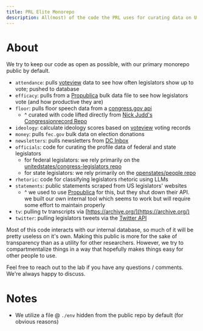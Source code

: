 ```yaml
---
title: PRL Elite Monorepo
description: All(most) of the code the PRL uses for curating data on U.S. elected officials
---
```


# About

We try to keep our code as open as possible, with our primary monorepo public by default.

- `attendance`: pulls [voteview](https://voteview.com/) data to see how often legislators show up to vote; pushed to database
- `efficacy`: pulls from a [Propublica](https://www.propublica.org/) bulk data file to see how legislators vote (and how productive they are)
- `floor`: pulls floor speech data from a [congress.gov api](https://api.congress.gov/)
    - ^ curated with code lifted directly from [Nick Judd's Congressionrecord Repo](https://github.com/unitedstates/congressional-record)
- `ideology`: calculate ideology scores based on [voteview](https://voteview.com/) voting records
- `money`: pulls `fec.gov` bulk data on election donations
- `newsletters`: pulls newsletters from [DC Inbox](https://www.dcinbox.com/)
- `officials`: code for curating the profile data of federal and state legislators
    - for federal legislators: we rely primarily on the [unitedstates/congress-legislators repo](https://github.com/unitedstates/congress-legislators)
    - for state legislators: we rely primarily on the [openstates/people repo](https://github.com/openstates/people)
- `rhetoric`: code for classifying legislators rhetoric using LLMs
- `statements`: public statements scraped from US legislators' websites
    - ^ we used to use [Propublica](https://www.propublica.org/) for this, but they shut down their API. we built our own internal tool which seems to work but will require some effort to maintain properly
- `tv`: pulling tv transcripts via [https://archive.org/](https://archive.org/)
- `twitter`: pulling legislators tweets via the [Twitter API](https://developer.x.com/en/docs/x-api)

Most of this code interacts with our internal database, so much of it will be pretty useless on it's own. Making this public is more for the sake of transparency than as a utility for other researchers. However, we try to compartmentalize things in a way that hopefully makes things easy for other people to use.

Feel free to reach out to the lab if you have any questions / comments. We're always happy to discuss.

# Notes

- We utilize a file @ `./env` hidden from the public repo by default (for obvious reasons)







